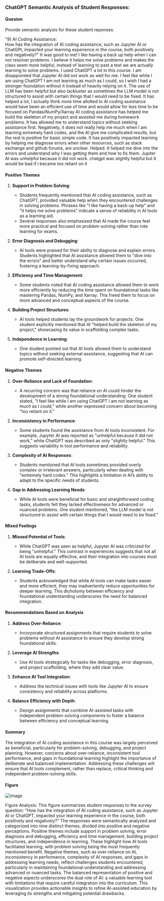 ### ChatGPT Semantic Analysis of Student Responses:

#### **Quesion**
Provide semantic analysis for these student reponses:

"9) AI Coding Assistance:  
How has the integration of AI coding assistance, such as Jupyter AI or ChatGPt, impacted your learning experience in the course, both positively and negatively?"
It was good to me! I like having a back up help when I can not resolver problems. 
I believe it helps me solve problems and makes the class seem more helpful, instead of learning to past a test we are actually learning to solve problems.
I used ChatGPT a lot in this course. I am disappointed that Jupyter AI did not work as well for me. I feel like while I am using ChatGPT I am not learning as much as I could, so I wish I had a stronger foundation without it instead of heavily relying on it. 
The use of LLM has been helpful but also lackluster as sometimes the LLM model is not structured to assist with certain things that I would need to be fixed.
It has helped a lot, I actually think more time allotted to AI coding assistance would have been an efficient use of time and would allow for less time to be focused on Pandas/NumPy/Xarray
AI coding assistance has helped me build the skeleton of my project and assisted me during homework problems.
It has allowed me to understand topics without seeking assistance first.
Negatively, it does not really help me much when I am learning extremely hard codes, and the AI give me complicated results, but the rest is positive for basic simple code. 
It has positively impacted learning by helping me diagnose errors when other resources, such as stack exchange and github forums, are unclear. 
Helped.
It helped me dive into the errors and understand why I was getting them and how to fix them.
Jupiter AI was unhelpful because it did not work. chatgpt was slightly helpful but it would be bad if i became too reliant on it 


#### **Positive Themes**
1. **Support in Problem Solving**: 
   - Students frequently mentioned that AI coding assistance, such as ChatGPT, provided valuable help when they encountered challenges in solving problems. Phrases like "I like having a back-up help" and "it helps me solve problems" indicate a sense of reliability in AI tools as a learning aid.
   - Several responses also emphasized that AI made the course feel more practical and focused on problem-solving rather than rote learning for exams.

2. **Error Diagnosis and Debugging**:
   - AI tools were praised for their ability to diagnose and explain errors. Students highlighted that AI assistance allowed them to "dive into the errors" and better understand why certain issues occurred, fostering a learning-by-fixing approach.

3. **Efficiency and Time Management**:
   - Some students noted that AI coding assistance allowed them to work more efficiently by reducing the time spent on foundational tasks like mastering Pandas, NumPy, and Xarray. This freed them to focus on more advanced and conceptual aspects of the course.

4. **Building Project Structures**:
   - AI tools helped students lay the groundwork for projects. One student explicitly mentioned that AI "helped build the skeleton of my project," showcasing its value in scaffolding complex tasks.

5. **Independence in Learning**:
   - One student pointed out that AI tools allowed them to understand topics without seeking external assistance, suggesting that AI can promote self-directed learning.

#### **Negative Themes**
1. **Over-Reliance and Lack of Foundation**:
   - A recurring concern was that reliance on AI could hinder the development of a strong foundational understanding. One student stated, "I feel like while I am using ChatGPT I am not learning as much as I could," while another expressed concern about becoming "too reliant on it."

2. **Inconsistency in Performance**:
   - Some students found the assistance from AI tools inconsistent. For example, Jupyter AI was reported as "unhelpful because it did not work," while ChatGPT was described as only "slightly helpful." This suggests variability in tool performance and reliability.

3. **Complexity of AI Responses**:
   - Students mentioned that AI tools sometimes provided overly complex or irrelevant answers, particularly when dealing with "extremely hard codes." This highlights a limitation in AI’s ability to adapt to the specific needs of students.

4. **Gap in Addressing Learning Needs**:
   - While AI tools were beneficial for basic and straightforward coding tasks, students felt they lacked effectiveness for advanced or nuanced problems. One student mentioned, "the LLM model is not structured to assist with certain things that I would need to be fixed."

#### **Mixed Feelings**
1. **Missed Potential of Tools**:
   - While ChatGPT was seen as helpful, Jupyter AI was criticized for being "unhelpful." This contrast in experiences suggests that not all AI tools are equally effective, and their integration into courses must be deliberate and well-supported.

2. **Learning Trade-Offs**:
   - Students acknowledged that while AI tools can make tasks easier and more efficient, they may inadvertently reduce opportunities for deeper learning. This dichotomy between efficiency and foundational understanding underscores the need for balanced integration.

#### **Recommendations Based on Analysis**
1. **Address Over-Reliance**:
   - Incorporate structured assignments that require students to solve problems without AI assistance to ensure they develop strong foundational skills.
   
2. **Leverage AI Strengths**:
   - Use AI tools strategically for tasks like debugging, error diagnosis, and project scaffolding, where they add clear value.

3. **Enhance AI Tool Integration**:
   - Address the technical issues with tools like Jupyter AI to ensure consistency and reliability across platforms.

4. **Balance Efficiency with Depth**:
   - Design assignments that combine AI-assisted tasks with independent problem-solving components to foster a balance between efficiency and conceptual learning.

#### **Summary**
The integration of AI coding assistance in this course was largely perceived as beneficial, particularly for problem-solving, debugging, and project planning. However, concerns about over-reliance, inconsistent tool performance, and gaps in foundational learning highlight the importance of deliberate and balanced implementation. Addressing these challenges will ensure that AI tools complement, rather than replace, critical thinking and independent problem-solving skills.


#### Figure

![image](https://github.com/user-attachments/assets/dadfa29f-2097-430d-ab1e-36af9863072f)


Figure Analysis:
This figure summarizes student responses to the survey question: "How has the integration of AI coding assistance, such as Jupyter AI or ChatGPT, impacted your learning experience in the course, both positively and negatively?" The responses were semantically analyzed and categorized into nine distinct themes, divided into positive and negative perceptions. Positive themes include support in problem solving, error diagnosis and debugging, efficiency and time management, building project structures, and independence in learning. These highlight how AI tools facilitated learning, with problem solving being the most frequently mentioned benefit. Negative themes, such as over-reliance on AI, inconsistency in performance, complexity of AI responses, and gaps in addressing learning needs, reflect challenges students encountered, particularly in maintaining foundational understanding and addressing advanced or nuanced tasks. The balanced representation of positive and negative aspects underscores the dual role of AI: a valuable learning tool with limitations that require careful integration into the curriculum. This visualization provides actionable insights to refine AI-assisted education by leveraging its strengths and mitigating potential drawbacks.


